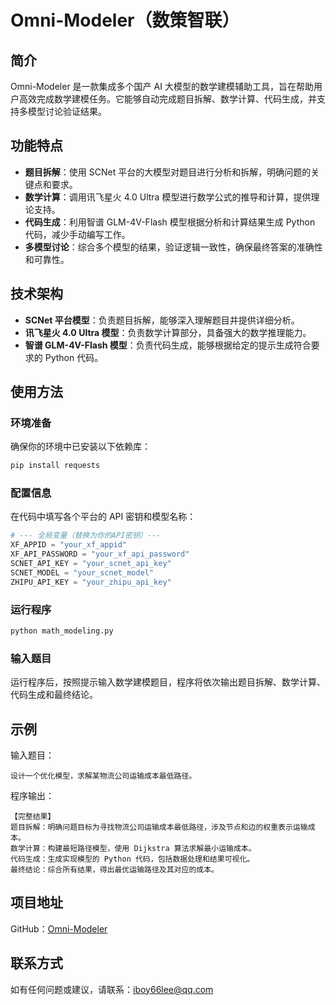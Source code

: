 # Omni-Modeler（数策智联）

## 简介
Omni-Modeler 是一款集成多个国产 AI 大模型的数学建模辅助工具，旨在帮助用户高效完成数学建模任务。它能够自动完成题目拆解、数学计算、代码生成，并支持多模型讨论验证结果。

## 功能特点
- **题目拆解**：使用 SCNet 平台的大模型对题目进行分析和拆解，明确问题的关键点和要求。
- **数学计算**：调用讯飞星火 4.0 Ultra 模型进行数学公式的推导和计算，提供理论支持。
- **代码生成**：利用智谱 GLM-4V-Flash 模型根据分析和计算结果生成 Python 代码，减少手动编写工作。
- **多模型讨论**：综合多个模型的结果，验证逻辑一致性，确保最终答案的准确性和可靠性。

## 技术架构
- **SCNet 平台模型**：负责题目拆解，能够深入理解题目并提供详细分析。
- **讯飞星火 4.0 Ultra 模型**：负责数学计算部分，具备强大的数学推理能力。
- **智谱 GLM-4V-Flash 模型**：负责代码生成，能够根据给定的提示生成符合要求的 Python 代码。

## 使用方法

### 环境准备
确保你的环境中已安装以下依赖库：
```bash
pip install requests
```

### 配置信息
在代码中填写各个平台的 API 密钥和模型名称：
```python
# --- 全局变量（替换为你的API密钥）---
XF_APPID = "your_xf_appid"
XF_API_PASSWORD = "your_xf_api_password"
SCNET_API_KEY = "your_scnet_api_key"
SCNET_MODEL = "your_scnet_model"
ZHIPU_API_KEY = "your_zhipu_api_key"
```

### 运行程序
```bash
python math_modeling.py
```

### 输入题目
运行程序后，按照提示输入数学建模题目，程序将依次输出题目拆解、数学计算、代码生成和最终结论。

## 示例
输入题目：
```
设计一个优化模型，求解某物流公司运输成本最低路径。
```

程序输出：
```
【完整结果】
题目拆解：明确问题目标为寻找物流公司运输成本最低路径，涉及节点和边的权重表示运输成本。
数学计算：构建最短路径模型，使用 Dijkstra 算法求解最小运输成本。
代码生成：生成实现模型的 Python 代码，包括数据处理和结果可视化。
最终结论：综合所有结果，得出最优运输路径及其对应的成本。
```

## 项目地址
GitHub：[Omni-Modeler](https://github.com/iCurrer/Omni-Modeler)

## 联系方式
如有任何问题或建议，请联系：[iboy66lee@qq.com](mailto:iboy66lee@qq.com)
